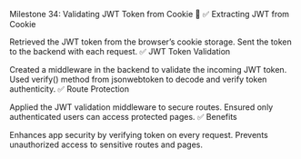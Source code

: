 Milestone 34: Validating JWT Token from Cookie 🔐
✅ Extracting JWT from Cookie

Retrieved the JWT token from the browser’s cookie storage.
Sent the token to the backend with each request.
✅ JWT Token Validation

Created a middleware in the backend to validate the incoming JWT token.
Used verify() method from jsonwebtoken to decode and verify token authenticity.
✅ Route Protection

Applied the JWT validation middleware to secure routes.
Ensured only authenticated users can access protected pages.
✅ Benefits

Enhances app security by verifying token on every request.
Prevents unauthorized access to sensitive routes and pages.
